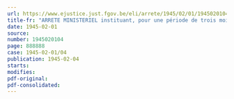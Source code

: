 ```yaml
---
url: https://www.ejustice.just.fgov.be/eli/arrete/1945/02/01/1945020104/justel
title-fr: "ARRETE MINISTERIEL instituant, pour une période de trois mois, un nouveau système de distribution des combustibles à usage domestique et artisanal"
date: 1945-02-01
source:
number: 1945020104
page: 888888
case: 1945-02-01/04
publication: 1945-02-04
starts:
modifies:
pdf-original:
pdf-consolidated:
---
```


